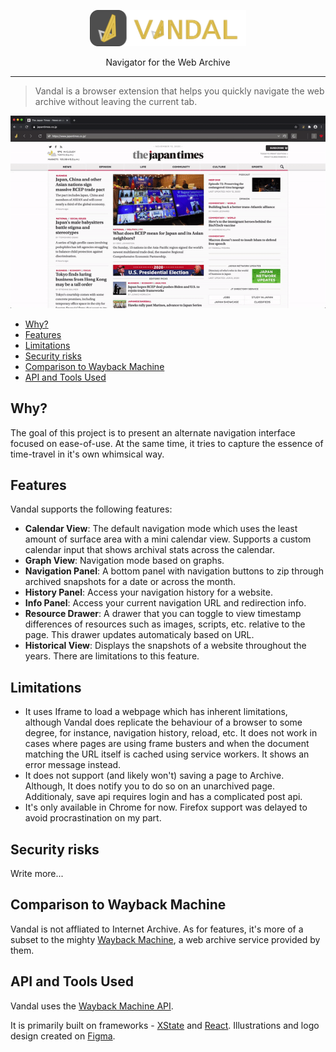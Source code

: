 <p align="center">
  <img src="docs/logo-full.svg" width="250">
  <div align="center">Navigator for the Web Archive</div>
</p>

___

> Vandal is a browser extension that helps you quickly navigate the web archive without leaving the current tab.

![](docs/sample.gif)

- [Why?](#why)
- [Features](#features)
- [Limitations](#limitations)
- [Security risks](#security-risks)
- [Comparison to Wayback Machine](#comparison-to-wayback-machine)
- [API and Tools Used](#api-and-tools-used)

## Why?
The goal of this project is to present an alternate navigation interface focused on ease-of-use. At the same time, it tries to capture the essence of time-travel in it's own whimsical way. 

## Features
Vandal supports the following features:
- **Calendar View**: The default navigation mode which uses the least amount of surface area with a mini calendar view. Supports a custom calendar input that shows archival stats across the calendar.
- **Graph View**: Navigation mode based on graphs.
- **Navigation Panel**: A bottom panel with navigation buttons to zip through archived snapshots for a date or across the month.
- **History Panel**: Access your navigation history for a website.
- **Info Panel**: Access your current navigation URL and redirection info.
- **Resource Drawer**: A drawer that you can toggle to view timestamp differences of resources such as images, scripts, etc. relative to the page. This drawer updates automaticaly based on URL.
- **Historical View**: Displays the snapshots of a website throughout the years. There are limitations to this feature.

## Limitations

- It uses Iframe to load a webpage which has inherent limitations, although Vandal does replicate the behaviour of a browser to some degree, for instance, navigation history, reload, etc. It does not work in cases where pages are using frame busters and when the document matching the URL itself is cached using service workers. It shows an error message instead.
- It does not support (and likely won't) saving a page to Archive. Although, It does notify you to do so on an unarchived page. Additionaly, save api requires login and has a complicated post api.
- It's only available in Chrome for now. Firefox support was delayed to avoid procrastination on my part.

## Security risks

Write more...

## Comparison to Wayback Machine
Vandal is not affliated to Internet Archive. As for features, it's more of a subset to the mighty [Wayback Machine](https://web.archive.org/), a web archive service provided by them.

## API and Tools Used
Vandal uses the [Wayback Machine API](https://archive.org/help/wayback_api.php).

It is primarily built on frameworks - [XState](https://github.com/davidkpiano/xstate) and [React](https://github.com/facebook/react). Illustrations and logo design created on [Figma](https://figma.com/).

